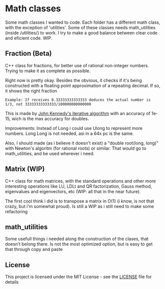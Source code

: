 # Math classes
Some math classes I wanted to code. Each folder has a different math class, with the exception of 'utilities'. Some of these classes needs math_utilities (inside /utilities/) to work. I try to make a good balance between clear code and eficient code. WIP.

## Fraction (Beta)

C++ class for fractions, for better use of rational non-integer numbers. Trying to make it as complete as possible.

Right now is pretty okay. Besides the obvious, it checks if it's being constructed with a floating point approximation of a repeating decimal. If so, it shows the right fraction

    Example: If receives 0.33333333333333 deduces the actual number is 1/3, not 33333333333333/100000000000000

This is made by [John Kennedy's iterative algorithm](https://sites.google.com/site/johnkennedyshome/home/downloadable-papers/dec2frac.pdf) with an accuracy of 1e-15, wich is the max accuracy for doubles.

Improvements: Instead of Long i could use Ulong to represent more numbers. Long Long is not needed, asi in a 64x pc is the same.

Also, I should made (as i believe it doesn't exist) a "double root(long, long)" with Newton's algoritm (for rational roots) or similar.
	That would go to math_utilities, and be used wherever i need.

## Matrix (WIP)

C++ class for math matrices, with the standard operations and other more interesting operations like LU, LDLt and QR factorization, Gauss method, eigenvalues and eigenvectors, etc (WIP: all that in the near future).

The first cool think i did is to transpose a matrix in O(1) (i know, is not that crazy, but i'm somewhat proud). Is still a WIP as i still need to make some refactoring

## math_utilities

Some usefull things i needed along the construction of the clases, that doesn't belong there. Is not the most optimized option, but is easy to get that through copy and paste


## License

This project is licensed under the MIT License - see the [LICENSE](LICENSE) file for details